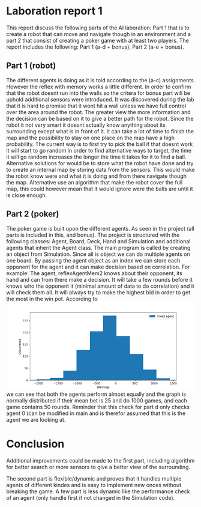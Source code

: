 # Laboration report 1
This report discuss the following parts of the AI laboration: Part 1 that is to create a robot that can move and navigate though in an environment and a part 2 that consist of creating a poker game with at least two players. The report includes the following: Part 1 (a-d + bonus), Part 2 (a-e + bonus).

## Part 1 (robot)
The different agents is doing as it is told according to the (a-c) assignments. However the reflex with memory works a little different. In order to confirm that the robot doesnt run into the walls so the critera for bonus part will be uphold additional sensors were introduced. It was discovered during the lab that it is hard to promise that it wont hit a wall unless we have full control over the area around the robot. The greater view the more information and the decision can be based on it to give a better path for the robot.
Since the robot it not very smart it doesnt actually know anything about its surrounding except what is in front of it. It can take a lot of time to finish the map and the possibility to stay on one place on the map have a high probability. The current way is to first try to pick the ball if that doesnt work it will start to go random in order to find alternative ways to target, the time it will go random increases the longer the time it takes for it to find a ball. Alternative solutions for would be to store what the robot have done and try to create an internal map by storing data from the sensors. This would make the robot know were and what it is doing and from there navigate though the map. Alternative use an algorithm that make the robot cover the full map, this could however mean that it would ignore were the balls are until it is close enough.

## Part 2 (poker)
The poker game is built upon the different agents. As seen in the project (all parts is included in this, and bonus). The project is structured with the following classes: Agent, Board, Deck, Hand and Simulation and additional agents that inherit the Agent class. The main program is called by creating an object from Simulation. Since all is object we can do multiple agents on one board. By passing the agent object as an index we can store each opponent for the agent and it can make decision based on correlation. For example: The agent, reflexAgentMem2 knows about their opponent, its hand and can from there make a decision. It will take a few rounds before it knows who the opponent it (minimal amount of data to do correlation) and it will check them all. It will always try to make the highest bid in order to get the most in the win pot. 
According to ![image](FixedvsRandom.png) we can see that both the agents perform almost equally and the graph is normally distributed if their mean bet is 25 and do 1000 games, and each game contains 50 rounds. Reminder that this check for part d only checks agent 0 (can be modified in main and is therefor assumed that this is the agent we are looking at.


# Conclusion
Additional improvements could be made to the first part, including algorithm for better search or more sensors to give a better view of the surrounding.

The second part is flexible/dynamic and proves that it handles multiple agents of different kindes and is easy to implement new onces without breaking the game. A few part is less dynamic like the performance check of an agent (only handle first if not changed in the Simulation code). 